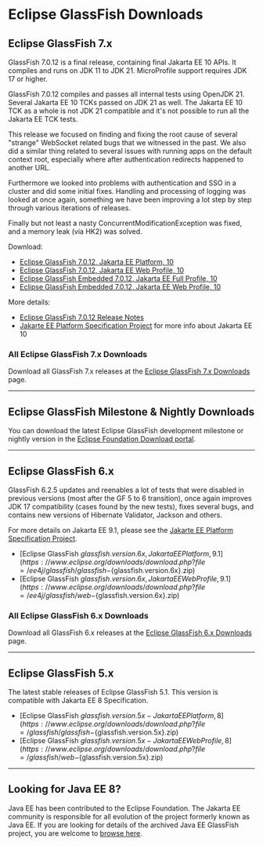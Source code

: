 # Eclipse GlassFish Downloads

## Eclipse GlassFish 7.x

GlassFish 7.0.12 is a final release, containing final Jakarta EE 10 APIs. It compiles and runs on JDK 11 to JDK 21. MicroProfile support requires JDK 17 or higher.

GlassFish 7.0.12 compiles and passes all internal tests using OpenJDK 21. Several Jakarta EE 10 TCKs passed on JDK 21 as well. The Jakarta EE 10 TCK as a whole is not JDK 21 compatible and it's not possible to run all the Jakarta EE TCK tests. 

This release we focused on finding and fixing the root cause of several "strange" WebSocket related bugs that we witnessed in the past. We also did a similar thing related to several issues with running apps on the default context root, especially where after authentication redirects happened to another URL. 

Furthermore we looked into problems with authentication and SSO in a cluster and did some initial fixes. Handling and processing of logging was looked at once again, something we have been improving a lot step by step through various iterations of releases. 

Finally but not least a nasty ConcurrentModificationException was fixed, and a memory leak (via HK2) was solved.

Download:

* [Eclipse GlassFish 7.0.12, Jakarta EE Platform, 10](https://www.eclipse.org/downloads/download.php?file=/ee4j/glassfish/glassfish-7.0.12.zip)
* [Eclipse GlassFish 7.0.12, Jakarta EE Web Profile, 10](https://www.eclipse.org/downloads/download.php?file=/ee4j/glassfish/web-7.0.12.zip)
* [Eclipse GlassFish Embedded 7.0.12, Jakarta EE Full Profile, 10](https://search.maven.org/artifact/org.glassfish.main.extras/glassfish-embedded-all/7.0.12/jar)
* [Eclipse GlassFish Embedded 7.0.12, Jakarta EE Web Profile, 10](https://search.maven.org/artifact/org.glassfish.main.extras/glassfish-embedded-web/7.0.12/jar)

More details:

* [Eclipse GlassFish 7.0.12 Release Notes](https://github.com/eclipse-ee4j/glassfish/releases/tag/7.0.12)
* [Jakarte EE Platform Specification Project](https://jakartaee.github.io/jakartaee-platform/) for more info about Jakarta EE 10


### All Eclipse GlassFish 7.x Downloads

Download all GlassFish 7.x releases at the [Eclipse GlassFish 7.x Downloads](download_gf7.md) page.

----

## Eclipse GlassFish Milestone & Nightly Downloads

You can download the latest Eclipse GlassFish development milestone or nightly version in the [Eclipse Foundation Download portal](https://download.eclipse.org/ee4j/glassfish/).

----

## Eclipse GlassFish 6.x

GlassFish 6.2.5 updates and reenables a lot of tests that were disabled in previous versions (most after the GF 5 to 6 transition), once again improves JDK 17 compatibility (cases found by the new tests), fixes several bugs, and contains new versions of Hibernate Validator, Jackson and others.

For more details on Jakarta EE 9.1, please see the [Jakarte EE Platform Specification Project](https://eclipse-ee4j.github.io/jakartaee-platform/).

* [Eclipse GlassFish ${glassfish.version.6x}, Jakarta EE Platform, 9.1](https://www.eclipse.org/downloads/download.php?file=/ee4j/glassfish/glassfish-${glassfish.version.6x}.zip)
* [Eclipse GlassFish ${glassfish.version.6x}, Jakarta EE Web Profile, 9.1](https://www.eclipse.org/downloads/download.php?file=/ee4j/glassfish/web-${glassfish.version.6x}.zip)

### All Eclipse GlassFish 6.x Downloads

Download all GlassFish 6.x releases at the [Eclipse GlassFish 6.x Downloads](download_gf6.md) page.

----

## Eclipse GlassFish 5.x

The latest stable releases of Eclipse GlassFish 5.1. This version is compatible with Jakarta EE 8 Specification.

* [Eclipse GlassFish ${glassfish.version.5x} - Jakarta EE Platform, 8](https://www.eclipse.org/downloads/download.php?file=/glassfish/glassfish-${glassfish.version.5x}.zip)
* [Eclipse GlassFish ${glassfish.version.5x} - Jakarta EE Web Profile, 8](https://www.eclipse.org/downloads/download.php?file=/glassfish/web-${glassfish.version.5x}.zip)


----

## Looking for Java EE 8?

Java EE has been contributed to the Eclipse Foundation.
The Jakarta EE community is responsible for all evolution of the
project formerly known as Java EE.
If you are looking for details of the archived Java EE GlassFish project, you are welcome to
[browse here](https://javaee.github.io/glassfish). 
